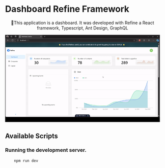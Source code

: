 # Dashboard Refine Framework

<p align="center">🚀This application is a dashboard. It was developed with Refine a React framework, Typescript, Ant Design, GraphQL </p>

![Alt text](dash.gif)

## Available Scripts

### Running the development server.

```bash
    npm run dev
```
